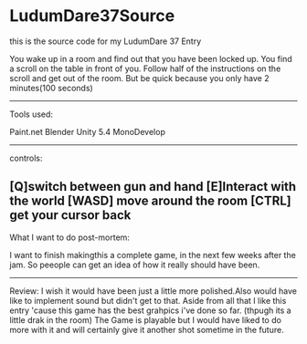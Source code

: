 # LudumDare37Source
this is the source code for my LudumDare 37 Entry



You wake up in a room and find out that you have been locked up. You find a scroll on the table in front of you. Follow half of the instructions on the scroll and get out of the room. But be quick because you only have 2 minutes(100 seconds)

------------------------------------------------------------------------------
Tools used:

Paint.net
Blender
Unity 5.4
MonoDevelop

-------------------------------------------------------------------------------

controls:

[Q]switch between gun and hand
[E]Interact with the world
[WASD] move around the room
[CTRL] get your cursor back
--------------------------------------------------------------------------------

What I want to do post-mortem:

I want to finish makingthis a complete game, in the next few weeks after the jam. So peeople can get an idea of how it really should have been.

-------------------------------------------------------------------------------
Review:
I wish it would have been just a little more polished.Also would have like to implement sound but didn't get to that. Aside from all that I like this entry 'cause this game has the best grahpics i've done so far. (thpugh its a little drak in the room)
The Game is playable but I would have liked to do more with it and will certainly give it another shot sometime in the future.
